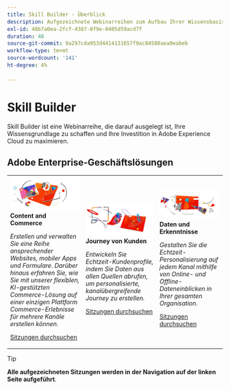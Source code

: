 ```yaml
---
title: Skill Builder - Überblick
description: Aufgezeichnete Webinarreihen zum Aufbau Ihrer Wissensbasis und zur Maximierung Ihrer Investition in Adobe Experience Cloud.
exl-id: 48b7a0ea-2fcf-4387-8f9e-0405d59acd7f
duration: 48
source-git-commit: 9a297cda953d4414131657f9ac84580aea0eabeb
workflow-type: tm+mt
source-wordcount: '141'
ht-degree: 4%

---
```


# Skill Builder

Skill Builder ist eine Webinarreihe, die darauf ausgelegt ist, Ihre Wissensgrundlage zu schaffen und Ihre Investition in Adobe Experience Cloud zu maximieren.

## Adobe Enterprise-Geschäftslösungen

<table>
<tr>
  <td>
    <img alt="Content und Commerce" src="assets/commerce.png" />
    <div>
      <strong>Content and Commerce</strong>
    </div>
    <p>
    <em>Erstellen und verwalten Sie eine Reihe ansprechender Websites, mobiler Apps und Formulare. Darüber hinaus erfahren Sie, wie Sie mit unserer flexiblen, KI-gestützten Commerce-Lösung auf einer einzigen Plattform Commerce-Erlebnisse für mehrere Kanäle erstellen können.</em>
    <p>
    <a href="https://experienceleague.adobe.com/docs/events/skill-builder-recordings/content-and-commerce/overview.html" class="spectrum-Button spectrum-Button--outline spectrum-Button--primary spectrum-Button--sizeM">
      <span class="spectrum-Button-label has-no-wrap has-text-weight-bold">Sitzungen durchsuchen</span>
    </a>
  </td>
  <td>
    <img alt="Journey von Kunden" src="assets/customer-journey.png" />
    <div>
      <strong>Journey von Kunden</strong>
    </div>
    <p>
    <em>Entwickeln Sie Echtzeit-Kundenprofile, indem Sie Daten aus allen Quellen abrufen, um personalisierte, kanalübergreifende Journey zu erstellen.</em>
    <p>
    <a href="https://experienceleague.adobe.com/docs/events/skill-builder-recordings/customer-journeys/overview.html" class="spectrum-Button spectrum-Button--outline spectrum-Button--primary spectrum-Button--sizeM">
      <span class="spectrum-Button-label has-no-wrap has-text-weight-bold">Sitzungen durchsuchen</span>
    </a>
  </td>
  <td>
    <img alt="Daten und Erkenntnisse" src="assets/data-insights.png" />
    <div>
      <strong>Daten und Erkenntnisse</strong>
    </div>
    <p>
    <em>Gestalten Sie die Echtzeit-Personalisierung auf jedem Kanal mithilfe von Online- und Offline-Dateneinblicken in Ihrer gesamten Organisation.</em>
    <p>
    <a href="https://experienceleague.adobe.com/docs/events/skill-builder-recordings/data-and-insights/overview.html" class="spectrum-Button spectrum-Button--outline spectrum-Button--primary spectrum-Button--sizeM">
      <span class="spectrum-Button-label has-no-wrap has-text-weight-bold">Sitzungen durchsuchen</span>
    </a>
  </td>  
</tr>
</table>

>[!TIP]
>
>**Alle aufgezeichneten Sitzungen werden in der Navigation auf der linken Seite aufgeführt**.
